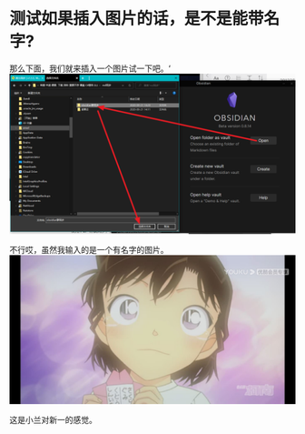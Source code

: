 # 测试如果插入图片的话，是不是能带名字?

那么下面，我们就来插入一个图片试一下吧。‘
![Image](image_picker2203278012711364025.jpg)

不行哎，虽然我输入的是一个有名字的图片。
![Image](./image_picker7305633388569445167.jpg)

这是小兰对新一的感觉。